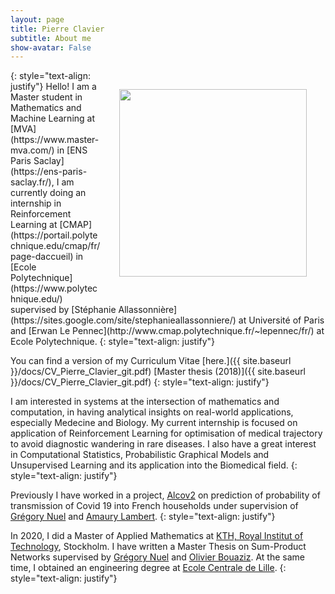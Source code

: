 ```yaml
---
layout: page
title: Pierre Clavier
subtitle: About me
show-avatar: False
---
```


<img style="float: right;" src="/assets/img/pierre_photo.jpg" width="300" hspace="30" vspace="30">
{: style="text-align: justify"}
Hello! I am a Master student in Mathematics and Machine Learning at [MVA](https://www.master-mva.com/) in [ENS Paris Saclay](https://ens-paris-saclay.fr/), I am currently doing an internship in Reinforcement Learning at [CMAP](https://portail.polytechnique.edu/cmap/fr/page-daccueil) in [Ecole Polytechnique](https://www.polytechnique.edu/) supervised by [Stéphanie Allassonnière](https://sites.google.com/site/stephanieallassonniere/) at Université of Paris and [Erwan Le Pennec](http://www.cmap.polytechnique.fr/~lepennec/fr/) at Ecole Polytechnique.
{: style="text-align: justify"}

You can find a version of my Curriculum Vitae [here.]({{ site.baseurl }}/docs/CV_Pierre_Clavier_git.pdf)
[Master thesis (2018)]({{ site.baseurl }}/docs/CV_Pierre_Clavier_git.pdf)
{: style="text-align: justify"}

I am interested in systems at the intersection of mathematics and computation, in having analytical insights on real-world applications, especially Medecine and Biology.
My current internship is focused on application of Reinforcement Learning for optimisation of medical trajectory to avoid diagnostic wandering in rare diseases. I also have a great interest in Computational Statistics, Probabilistic Graphical Models and Unsupervised Learning and its application into the Biomedical field.
{: style="text-align: justify"}

Previously I have worked in a project, [Alcov2](https://www.college-de-france.fr/site/actualites/Alcov2-Enquete-pour-l-etude-de-la-transmission-de-SARS-Cov2-au-sein-des-foyers-francais.htm) on prediction of probability of transmission of Covid 19 into French households under supervision of [Grégory Nuel](http://nuel.perso.math.cnrs.fr/) and [Amaury Lambert](https://www.lpsm.paris/pageperso/amaury.lambert/).
{: style="text-align: justify"}
 
In 2020, I did a Master of Applied Mathematics at [KTH, Royal Institut of Technology](https://www.kth.se/en), Stockholm. I have written a Master Thesis on Sum-Product Networks supervised by [Grégory Nuel](http://nuel.perso.math.cnrs.fr/) and [Olivier Bouaziz](https://helios.mi.parisdescartes.fr/~obouaziz/index.html). At the same time, I obtained an engineering degree at [Ecole Centrale de Lille](https://centralelille.fr/). 
{: style="text-align: justify"}






